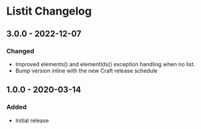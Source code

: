 # Listit Changelog

## 3.0.0 - 2022-12-07

### Changed
- Improved elements() and elementIds() exception handling when no list.
- Bump version inline with the new Craft release schedule

## 1.0.0 - 2020-03-14

### Added
- Initial release
